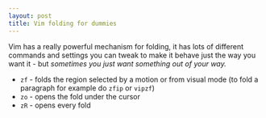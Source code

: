```yaml
---
layout: post
title: Vim folding for dummies
---
```


Vim has a really powerful mechanism for folding, it has lots of different commands and settings you can tweak to make it behave just the way you want it - but _sometimes you just want something out of your way._

* `zf` - folds the region selected by a motion or from visual mode (to fold a paragraph for example do `zfip` or `vipzf`)
* `zo` - opens the fold under the cursor
* `zR` - opens every fold
